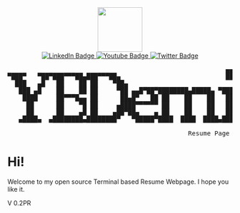 <div id="header" align="center">
  <img src="https://yt3.googleusercontent.com/ytc/AOPolaTPiHmF2G8MsWKRLGCudYOtGfBNNsMIY5_yZ7HrImQ=s176-c-k-c0x00ffffff-no-rj" width="100"/>
</div>
<div id="header" align="center">
  <div id="badges">
    <a href="https://www.linkedin.com/in/yusuf-berkan-demirbag-87b9ba231/">
      <img src="https://img.shields.io/badge/LinkedIn-blue?style=for-the-badge&logo=linkedin&logoColor=white" alt="LinkedIn Badge"/>
    </a>
    <a href="https://www.youtube.com/channel/UCrXZz6P7GNJIAmq6qHNpKdw">
      <img src="https://img.shields.io/badge/YouTube-red?style=for-the-badge&logo=youtube&logoColor=white" alt="Youtube Badge"/>
    </a>
    <a href="https://twitter.com/zketra7">
      <img src="https://img.shields.io/badge/Twitter-blue?style=for-the-badge&logo=twitter&logoColor=white" alt="Twitter Badge"/>
    </a>
  </div>
</div>
<pre class="special">
                                                          ▄▄           ▄▄                        
▀███▀   ▀██▀███▀▀▀██▄███▀▀▀██▄                            ██          ▄██                        
  ███   ▄█   ██    ██ ██    ▀██▄                                       ██                        
   ███ ▄█    ██    ██ ██     ▀██ ▄▄█▀██▀████████▄█████▄ ▀███ ▀███▄███  ██▄████▄  ▄█▀██▄  ▄█▀█████
    ████     ██▀▀▀█▄▄ ██      ██▄█▀   ██ ██    ██    ██   ██   ██▀ ▀▀  ██    ▀████   ██ ▄██  ██  
     ██      ██    ▀█ ██     ▄████▀▀▀▀▀▀ ██    ██    ██   ██   ██      ██     ██ ▄█████ ▀█████▀  
     ██      ██    ▄█ ██    ▄██▀██▄    ▄ ██    ██    ██   ██   ██      ██▄   ▄████   ██ ██       
   ▄████▄  ▄████████▄████████▀   ▀█████▀████  ████  ████▄████▄████▄    █▀█████▀ ▀████▀██▄███████ 
                                                                                        █▀     ██
                                                Resume Page           V.0.2 Post Release  ██████▀  
</pre>
<h1>Hi!</h1>
<p>Welcome to my open source Terminal based Resume Webpage. I hope you like it.</p>

V 0.2PR
